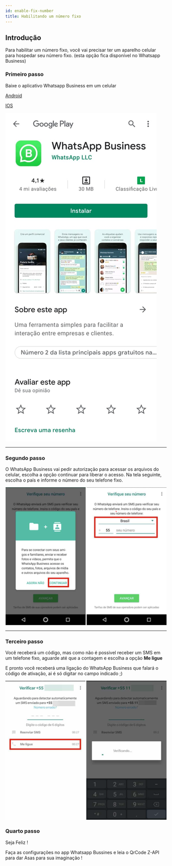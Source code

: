 ```yaml
---
id: enable-fix-number
title: Habilitando um número fixo
---
```


## Introdução

Para habilitar um número fixo, você vai precisar ter um aparelho celular para hospedar seu número fixo. (esta opção fica disponível no Whatsapp Business)

### Primeiro passo

Baixe o aplicativo Whatsapp Business em um celular

[Android]

[IOS]

[android]: https://play.google.com/store/apps/details?id=com.whatsapp.w4b&hl=pt_BR&gl=US
[ios]: https://apps.apple.com/us/app/whatsapp-business/id1386412985

![img](../../img/WAB.jpeg)

---

### Segundo passo

O WhatsApp Business vai pedir autorização para acessar os arquivos do celular, escolha a opção continuar para liberar o acesso. Na tela seguinte, escolha o país e informe o número do seu telefone fixo.

![img](../../img/WABTermos.png)

---

### Terceiro passo

Você receberá um código, mas como não é possivel receber um SMS em um telefone fixo, aguarde até que a contagem e escolha a opção **Me ligue**

E pronto você receberá uma ligação do WhatsApp Business que falará o código de ativação, ai é só digitar no campo indicado ;)

![img](../../img/WABCodigo.png)

### Quarto passo

Seja Feliz !

Faça as configurações no app Whatsapp Bussines e leia o QrCode Z-API para dar Asas para sua imaginação !
